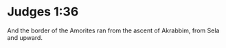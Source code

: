 # Judges 1:36

And the border of the Amorites ran from the ascent of Akrabbim, from Sela and upward.
